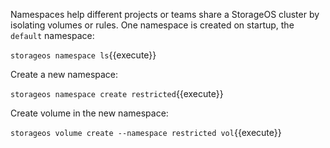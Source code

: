 Namespaces help different projects or teams share a StorageOS cluster by isolating volumes or rules. One namespace is created on startup, the `default` namespace:

`storageos namespace ls`{{execute}}

Create a new namespace:

`storageos namespace create restricted`{{execute}}

Create volume in the new namespace:

`storageos volume create --namespace restricted vol`{{execute}}
